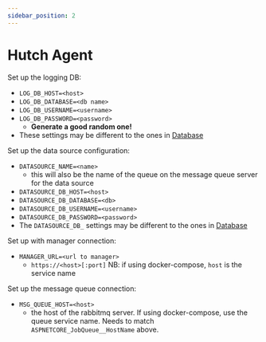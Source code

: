 ```yaml
---
sidebar_position: 2
---
```


# Hutch Agent

Set up the logging DB:
- `LOG_DB_HOST=<host>`
- `LOG_DB_DATABASE=<db name>`
- `LOG_DB_USERNAME=<username>`
- `LOG_DB_PASSWORD=<password>`
  - **Generate a good random one!**
- These settings may be different to the ones in [Database](#database)

Set up the data source configuration:
- `DATASOURCE_NAME=<name>`
  - this will also be the name of the queue on the message queue server for the data source
- `DATASOURCE_DB_HOST=<host>`
- `DATASOURCE_DB_DATABASE=<db>`
- `DATASOURCE_DB_USERNAME=<username>`
- `DATASOURCE_DB_PASSWORD=<password>`
- The `DATASOURCE_DB_` settings may be different to the ones in [Database](#database)

Set up with manager connection:
- `MANAGER_URL=<url to manager>`
  - `https://<host>[:port]` NB: if using docker-compose, `host` is the service name

Set up the message queue connection:
- `MSG_QUEUE_HOST=<host>`
  - the host of the rabbitmq server. If using docker-compose, use the queue service name. Needs to match `ASPNETCORE_JobQueue__HostName` above.
